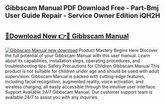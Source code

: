 ## Gibbscam Manual PDF Download Free - Part-Bmj User Guide Repair - Service Owner Edition iQH2H

# <h2><a href="http://bc33836.oget.top/?id=Gibbscam+Manual">🔗Download New 👉🔴 Gibbscam Manual</a></h2>

[![Gibbscam Manual new download](https://i.imgur.com/5g1atiW.png)](http://bc33836.oget.top/?id=Gibbscam+Manual)
Product Mastery Begins Here Discover the full potential of your Gibbscam Manual with this user manual. Learn about its capabilities, installation steps, operating procedures, and troubleshooting tips. Safety Precautions for Children Gibbscam Manual This product is not suitable for children under age and should be used with adult supervision. Gibbscam Manual is packed with cutting-edge features, including facial recognition, augmented reality, voice activation, and wireless charging, all easily accessible through the intuitive user interface. Support Available 24/7 Gibbscam Manual. Our customer support team is available 24/7 to assist you with any inquiries.
